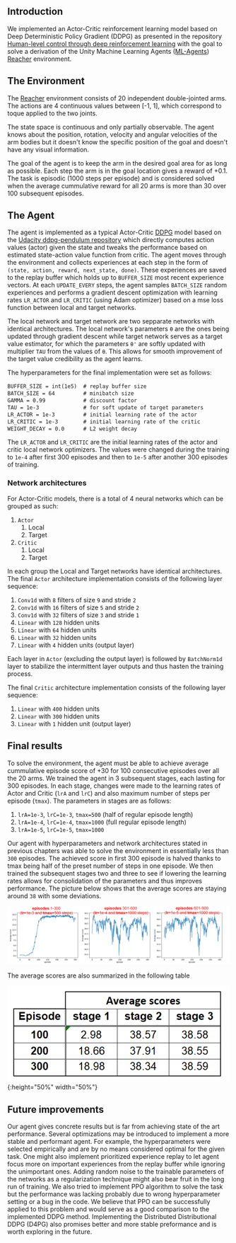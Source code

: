 ## Introduction
We implemented an Actor-Critic reinforcement learning model based on Deep Deterministic Policy Gradient (DDPG) 
as presented in the repository [Human-level control through deep reinforcement learning](https://web.stanford.edu/class/psych209/Readings/MnihEtAlHassibis15NatureControlDeepRL.pdf) 
with the goal to solve a derivation of the Unity Machine Learning Agents 
([ML-Agents](https://github.com/Unity-Technologies/ml-agents)) [Reacher](https://github.com/Unity-Technologies/ml-agents/blob/master/docs/Learning-Environment-Examples.md#reacher) environment.

## The Environment
The [Reacher](https://github.com/Unity-Technologies/ml-agents/blob/master/docs/Learning-Environment-Examples.md#reacher) 
environment consists of 20 independent double-jointed arms.
The actions are 4 continuous values between [-1, 1], which correspond to toque applied to the two joints.

The state space is continuous and only partially observable. The agent knows about the position, rotation, velocity
and angular velocities of the arm bodies but it doesn't know the specific position of the goal and doesn't have any visual information.

The goal of the agent is to keep the arm in the desired goal area for as long as possible. 
Each step the arm is in the goal location gives a reward of +0.1. The task is episodic (1000 steps per episode) and is considered solved when the
average cummulative reward for all 20 arms is more than 30 over 100 subsequent episodes.

## The Agent
The agent is implemented as a typical Actor-Critic [DDPG](https://arxiv.org/abs/1509.02971) model based on the [Udacity ddpg-pendulum repository](https://github.com/udacity/deep-reinforcement-learning/tree/master/ddpg-pendulum)
which directly computes action values (actor) given the state and tweaks the performance based on estimated state-action value function from critic.
The agent moves through the environment and collects experiences at each step in the form of `(state, action, reward, next_state, done)`.
These experiences are saved to the replay buffer which holds up to `BUFFER_SIZE` most recent experience vectors.
At each `UPDATE_EVERY` steps, the agent samples `BATCH_SIZE` random experiences and performs a gradient descent optimization
with learning rates `LR_ACTOR` and `LR_CRITIC` (using Adam optimizer) based on a mse loss function between local and target networks.

The local network and target network are two sepparate networks with identical architectures. The local network's parameters
 `θ` are the ones being updated through gradient descent while target network serves as a target value estimator, for which
 the parameters `θ'` are softly updated with multiplier `TAU` from the values of `θ`. This allows for smooth improvement of 
 the target value credibility as the agent learns.

The hyperparameters for the final implementation were set as follows:
 ```
BUFFER_SIZE = int(1e5)  # replay buffer size
BATCH_SIZE = 64         # minibatch size
GAMMA = 0.99            # discount factor
TAU = 1e-3              # for soft update of target parameters
LR_ACTOR = 1e-3         # initial learning rate of the actor
LR_CRITIC = 1e-3        # initial learning rate of the critic
WEIGHT_DECAY = 0.0      # L2 weight decay
```

The `LR_ACTOR` and `LR_CRITIC` are the initial learning rates of the actor and critic local network optimizers.
The values were changed during the training to `1e-4` after first 300 episodes and then to `1e-5`
after another 300 episodes of training.

### Network architectures
For Actor-Critic models, there is a total of 4 neural networks which can be grouped as such:
  1. `Actor`
     1. Local
     2. Target
  2. `Critic`
     1. Local
     2. Target
  
In each group the Local and Target networks have identical architectures. 
The final `Actor` architecture implementation consists of the following layer sequence:
  1. `Conv1d` with `8` filters of size `9` and stride `2`
  2. `Conv1d` with `16` filters of size `5` and stride `2`
  3. `Conv1d` with `32` filters of size `3` and stride `1`
  4. `Linear` with `128` hidden units
  5. `Linear` with `64` hidden units
  6. `Linear` with `32` hidden units
  7. `Linear` with `4` hidden units (output layer)
  
Each layer in `Actor` (excluding the output layer) is followed by `BatchNorm1d` layer to stabilize the intermittent layer outputs
and thus hasten the training process.
  
The final `Critic` architecture implementation consists of the following layer sequence:
 1. `Linear` with `400` hidden units
 2. `Linear` with `300` hidden units
 3. `Linear` with `1` hidden unit (output layer)

## Final results
To solve the environment, the agent must be able to achieve average cummulative episode score of +30 for 100 consecutive episodes
over all the 20 arms.
We trained the agent in 3 subsequent stages, each lasting for 300 episodes. In each stage, changes were
made to the learning rates of Actor and Critic (`lrA` and `lrC`) and also maximum number of steps per episode (`tmax`).
The parameters in stages are as follows:
  1. `lrA=1e-3`, `lrC=1e-3`, `tmax=500` (half of regular episode length)
  2. `lrA=1e-4`, `lrC=1e-4`, `tmax=1000` (full regular episode length)
  3. `lrA=1e-5`, `lrC=1e-5`, `tmax=1000`
  
Our agent with hyperparameters and network architectures stated in previous chapters was able to solve the environment
in essentially less than `300` episodes. The achieved score in first 300 episode is halved thanks to tmax being half of the preset number of
steps in one episode. We then trained the subsequent stages two and three to see if lowering the learning rates
allows for consolidation of the parameters and thus improves performance. The picture below shows that the average scores
are staying around `38` with some deviations.

![Agent scores](images/collective-900eps-text.png)

The average scores are also summarized in the following table


![Agent scores table](images/average-scores.png){:height="50%" width="50%"}

## Future improvements
Our agent gives concrete results but is far from achieving state of the art performance.
Several optimizations may be introduced to implement a more stable and performant agent.
For example, the hyperparameters were selected empirically and are by no means considered
optimal for the given task. One might also implement prioritized experience replay to let agent
focus more on important experiences from the replay buffer while ignoring the unimportant ones.
Adding random noise to the trainable parameters of the networks as a regularization technique 
might also bear fruit in the long run of training. We also tried to implement PPO algorithm
to solve the task but the performance was lacking probably due to wrong hyperparameter setting
or a bug in the code. We believe that PPO can be successfully applied to this problem and would
serve as a good comparison to the implemented DDPG method. 
Implementing the Distributed Distributional DDPG (D4PG) also promises better and more stable preformance and
is worth exploring in the future.